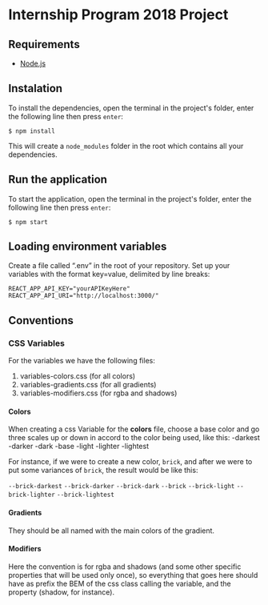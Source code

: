 Internship Program 2018 Project
===

## Requirements
- [Node.js](https://nodejs.org/en/download/)

## Instalation
To install the dependencies, open the terminal in the project's folder, enter the following line then press `enter`:

```
$ npm install
```

This will create a `node_modules` folder in the root which contains all your dependencies.

## Run the application
To start the application, open the terminal in the project's folder, enter the following line then press `enter`:

```
$ npm start
```
## Loading environment variables
Create a file called “.env” in the root of your repository.
Set up your variables with the format key=value, delimited by line breaks:
```
REACT_APP_API_KEY="yourAPIKeyHere"
REACT_APP_API_URI="http://localhost:3000/"
```

## Conventions

### CSS Variables

For the variables we have the following files:
1. variables-colors.css (for all colors)
2. variables-gradients.css (for all gradients)
3. variables-modifiers.css (for rgba and shadows)

#### Colors
When creating a css Variable for the **colors** file, choose a base color and go three scales up or down in accord to the color being used, like this:
-darkest
-darker
-dark
-base
-light
-lighter
-lightest

For instance, if we were to create a new color, `brick`, and after we were to put some variances of `brick`, the result would be like this:

`--brick-darkest`
`--brick-darker`
`--brick-dark`
`--brick`
`--brick-light`
`--brick-lighter`
`--brick-lightest`

#### Gradients
They should be all named with the main colors of the gradient.

#### Modifiers

Here the convention is for rgba and shadows (and some other specific properties that will be used only once), so everything that goes here should have as prefix the BEM of the css class calling the variable, and the property (shadow, for instance).